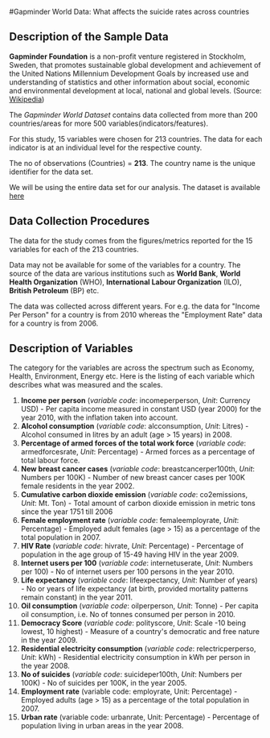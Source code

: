 #Gapminder World Data: What affects the suicide rates across countries

## Description of the Sample Data

**Gapminder Foundation** is a non-profit venture registered in Stockholm, Sweden, that promotes sustainable global development and achievement of the United Nations Millennium Development Goals by increased use and understanding of statistics and other information about social, economic and environmental development at local, national and global levels. (Source: [Wikipedia](https://en.wikipedia.org/wiki/Gapminder_Foundation))

The _Gapminder World Dataset_ contains data collected from more than 200 countries/areas for more 500 variables(indicators/features).

For this study, 15 variables were chosen for 213 countries. The data for each indicator is at an individual level for the respective county.


The no of observations (Countries) = **213**. The country name is the unique identifier for the data set.

We will be using the entire data set for our analysis. The dataset is available [here](https://d396qusza40orc.cloudfront.net/phoenixassets/data-management-visualization/gapminder.csv)

## Data Collection Procedures

The data for the study comes from the figures/metrics reported for the 15 variables for each of the 213 countries. 

Data may not be available for some of the variables for a country. The source of the data are various institutions such as **World Bank**, **World Health Organization** (WHO), **International Labour Organization** (ILO), **British Petroleum** (BP) etc.

The data was collected across different years. For e.g. the data for "Income Per Person" for a country is from 2010 whereas the "Employment Rate" data for a country is from 2006.

## Description of Variables

The category for the variables are across the spectrum such as Economy, Health, Environment, Energy etc. Here is the listing of each variable which describes
what was measured and the scales.

1.  **Income per person** (*variable code*: incomeperperson, *Unit*: Currency USD) - Per capita income measured in constant USD (year 2000) for the year 2010, with the inflation taken into account.
2.  **Alcohol consumption** (*variable code*: alcconsumption, *Unit*: Litres) - Alcohol consumed in litres by an adult (age > 15 years) in 2008.
3.  **Percentage of armed forces of the total work force** (*variable code*: armedforcesrate, *Unit*: Percentage) - Armed forces as a percentage of total labour force.
4.  **New breast cancer cases** (*variable code*: breastcancerper100th, *Unit*: Numbers per 100K) - Number of new breast cancer cases per 100K female residents in the year 2002.
5.  **Cumulative carbon dioxide emission** (*variable code*: co2emissions, *Unit*: Mt. Ton) - Total amount of carbon dioxide emission in metric tons since the year 1751 till 2006
6.  **Female employment rate** (*variable code*: femaleemployrate, *Unit*: Percentage) - Employed adult females (age > 15) as a percentage of the total population in 2007.
7.  **HIV Rate** (*variable code*: hivrate, *Unit*: Percentage) - Percentage of population in the age group of 15-49 having HIV in the year 2009.
8.  **Internet users per 100** (*variable code*: internetuserate, *Unit*: Numbers per 100) - No of internet users per 100 persons in the year 2010.
9.  **Life expectancy** (*variable code*: lifeexpectancy, *Unit*: Number of years) - No or years of life expectancy (at birth, provided mortality patterns remain constant) in the year 2011.
10. **Oil consumption** (*variable code*: oilperperson, *Unit*: Tonne) - Per capita oil consumption, i.e. No of tonnes consumed per person in 2010.
11. **Democracy Score** (*variable code*: polityscore, *Unit*: Scale -10 being lowest, 10 highest) - Measure of a country's democratic and free nature in the year 2009.
12. **Residential electricity consumption** (*variable code*: relectricperperso, *Unit*: kWh) - Residential electricity consumption in kWh per person in the year 2008.    
13. **No of suicides** (*variable code*: suicideper100th, *Unit*: Numbers per 100K) - No of suicides per 100K, in the year 2005. 
14. **Employment rate** (variable code: employrate, Unit: Percentage) - Employed adults (age > 15) as a percentage of the total population in 2007.
15. **Urban rate** (variable code: urbanrate, Unit: Percentage) - Percentage of population living in urban areas in the year 2008.
